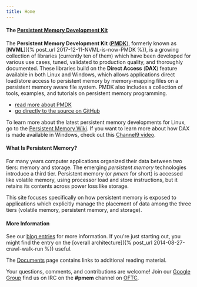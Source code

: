 ```yaml
---
title: Home
---
```


#### The [Persistent Memory Development Kit](/pmdk/)

The **Persistent Memory Development Kit** ([**PMDK**](/pmdk/)),
formerly known as [**NVML**]({% post_url 2017-12-11-NVML-is-now-PMDK %}),
is a growing collection of libraries (currently ten of them) which have been
developed for various use cases, tuned, validated to production quality,
and thoroughly documented.  These libraries build on the
**Direct Access** (**DAX**) feature available in both Linux and Windows,
which allows applications direct load/store access to persistent memory by
memory-mapping files on a persistent memory aware file system.
PMDK also includes a collection of tools, examples, and tutorials
on persistent memory programming.

* [read more about PMDK](/pmdk/)
* [go directly to the source on GitHub](https://github.com/pmem/pmdk/)

To learn more about the latest
persistent memory developments for Linux, go to the
[Persistent Memory Wiki](https://nvdimm.wiki.kernel.org).
If you want to learn more about how DAX is made available in Windows,
check out this
[Channel9 video](https://channel9.msdn.com/Events/Build/2016/P470).

#### What Is Persistent Memory?

For many years computer applications organized their data between two
tiers: memory and storage.  The emerging _persistent memory_
technologies introduce a third tier.  Persistent memory (or _pmem_
for short) is accessed like volatile memory, using processor load
and store instructions, but it retains its contents across power loss
like storage.

This site focuses specifically on how persistent memory is exposed
to applications which explicitly manage the placement
of data among the three tiers (volatile memory, persistent memory, and
storage).

#### More Information

See our [blog entries](/blog/) for more information.  If you're just
starting out, you might find the entry on the
[overall architecture]({% post_url 2014-08-27-crawl-walk-run %})
useful.

The [Documents](/documents/) page contains links to additional
reading material.

Your questions, comments, and contributions are welcome!  Join our
[Google Group](http://groups.google.com/group/pmem) find us on
IRC on the **#pmem** channel on [OFTC](http://www.oftc.net).
